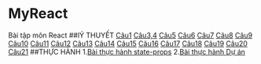  # MyReact
 Bài tập môn React
 ##lÝ THUYẾT
 [Câu1](https://codepen.io/Tung12012003/pen/XWYPMLV)
 [Câu3,4](https://codepen.io/Tung12012003/pen/qBKMmqL)
 [Câu5](https://codepen.io/Tung12012003/details/RwJexxJ)
 [Câu6](https://codepen.io/Tung12012003/pen/KKeGZrp)
 [Câu7](https://codepen.io/Tung12012003/pen/wvXYpOL)
 [Câu8](https://codepen.io/Tung12012003/pen/BaVOWba)
 [Câu9](https://codepen.io/Tung12012003/pen/vYrggQw)
 [Câu10](https://codepen.io/Tung12012003/pen/XWYMJvQ)
 [Câu11](https://codepen.io/Tung12012003/details/yLEMNRm)
 [Câu12](https://codepen.io/Tung12012003/pen/MWXpqQQ)
 [Câu13](https://codepen.io/Tung12012003/pen/NWzpLvb)
 [Câu14](https://codepen.io/Tung12012003/pen/LYrjMJd)
 [Câu15](https://codepen.io/Tung12012003/pen/PoaKXyg)
 [Câu16](https://codepen.io/Tung12012003/pen/ZERXxBq)
 [Câu17](https://codepen.io/Tung12012003/pen/MWXEXVv)
 [Câu18](https://codepen.io/Tung12012003/pen/xxzyYpa)
 [Câu19](https://codepen.io/Tung12012003/details/oNyaEVR)
 [Câu20](https://codepen.io/Tung12012003/pen/eYKPMmL)
 [Câu21](https://codepen.io/Tung12012003/pen/ZERqxYj)
 ##THỰC HÀNH
 1.[Bài thực hành state-props](https://codesandbox.io/s/bai-tap-state-props-jbru4z)
 2.[Bài thực hành Dự án](https://codesandbox.io/s/baitapduan-42dgif)
